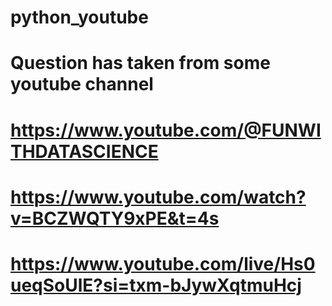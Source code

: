 # python_youtube
# Question has taken from some youtube channel
# https://www.youtube.com/@FUNWITHDATASCIENCE
# https://www.youtube.com/watch?v=BCZWQTY9xPE&t=4s
# https://www.youtube.com/live/Hs0ueqSoUlE?si=txm-bJywXqtmuHcj
